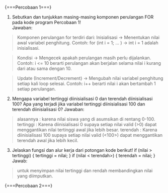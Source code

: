 {===Percobaan 1===}

1. Sebutkan dan tunjukkan masing-masing komponen perulangan FOR pada kode program Percobaan 1!  
Jawaban:
> Komponen perulangan for terdiri dari:
> Inisialisasi → Menentukan nilai awal variabel penghitung.
  Contoh: for (int i = 1; ... ) → int i = 1 adalah inisialisasi.

> Kondisi → Mengecek apakah perulangan masih perlu dijalankan.
  Contoh: i <= 10 berarti perulangan akan berjalan selama nilai i kurang dari atau sama dengan 10.

> Update (Increment/Decrement) → Mengubah nilai variabel penghitung setiap kali loop selesai.
 Contoh: i++ berarti nilai i akan bertambah 1 setiap perulangan.

2. Mengapa variabel tertinggi diinisialisasi 0 dan terendah diinisialisasi 100? Apa yang terjadi jika variabel tertinggi diinisialisasi 100 dan terendah
diinisialisasi 0?
Jawaban:
> alasannya : karena nilai siswa yang di asumsikan di rentang 0-100.
> tertinggi : Karena diinisialisasi 0 supaya setiap nilai valid (>0) dapat menggantikan nilai tertinggi awal jika lebih besar.
> terendah  : Karena diinisialisasi 100 supaya setiap nilai valid (<100>) dapat menggantikan terendah awal jika lebih kecil.

3. Jelaskan fungsi dan alur kerja dari potongan kode berikut! 
   if (nilai > tertinggi) {
    tertinggi = nilai;
   }
   if (nilai < terendah>) {
    terendah = nilai;
   }
Jawab:
> untuk menyimpan nilai tertinggi dan rendah membandingkan nilai yang diimputkan.

{===Percobaan 2===}

